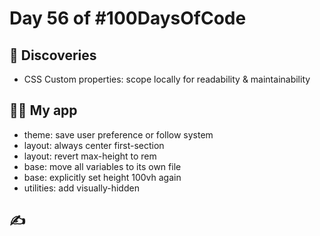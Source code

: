 # Day 56 of #100DaysOfCode

## 📖 Discoveries

- CSS Custom properties: scope locally
 for readability & maintainability

## 👨‍💻 My app

- theme: save user preference or follow system
- layout: always center first-section
- layout: revert max-height to rem
- base: move all variables to its own file
- base: explicitly set height 100vh again
- utilities: add visually-hidden

## ✍
